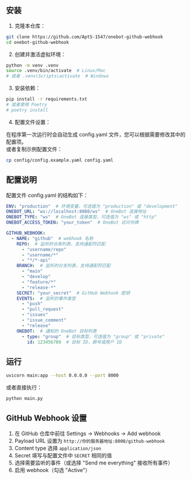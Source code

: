 ## 安装

1. 克隆本仓库：

```bash
git clone https://github.com/AptS-1547/onebot-github-webhook
cd onebot-github-webhook
```

2. 创建并激活虚拟环境：

```bash
python -m venv .venv
source .venv/bin/activate  # Linux/Mac
# 或者 .venv\Scripts\activate  # Windows
```

3. 安装依赖：

```bash
pip install -r requirements.txt
# 或者使用 Poetry
# poetry install
```

4. 配置文件设置：

在程序第一次运行时会自动生成 config.yaml 文件，您可以根据需要修改其中的配置项。  
或者复制示例配置文件：

```bash
cp config/config.example.yaml config.yaml
```

## 配置说明

配置文件 config.yaml 的结构如下：

```yaml
ENV: "production"  # 环境变量，可选值为 "production" 或 "development"
ONEBOT_URL: "ws://localhost:8080/ws"  # OneBot 连接地址
ONEBOT_TYPE: "ws"  # OneBot 连接类型，可选值为 "ws" 或 "http"
ONEBOT_ACCESS_TOKEN: "your_token"  # OneBot 访问令牌

GITHUB_WEBHOOK:
  - NAME: "github"  # webhook 名称
    REPO:  # 监听的仓库列表，支持通配符匹配
      - "username/repo"
      - "username/*"
      - "*/*-api"
    BRANCH:  # 监听的分支列表，支持通配符匹配
      - "main"
      - "develop"
      - "feature/*"
      - "release-*"
    SECRET: "your_secret"  # GitHub Webhook 密钥
    EVENTS:  # 监听的事件类型
      - "push"
      - "pull_request"
      - "issues"
      - "issue_comment"
      - "release"
    ONEBOT:  # 通知的 OneBot 目标列表
      - type: "group"  # 目标类型，可选值为 "group" 或 "private"
        id: 123456789  # 目标 ID，群号或用户 ID
```

## 运行

```bash
uvicorn main:app --host 0.0.0.0 --port 8000
```

或者直接执行：

```bash
python main.py
```

## GitHub Webhook 设置

1. 在 GitHub 仓库中前往 Settings -> Webhooks -> Add webhook
2. Payload URL 设置为 `http://你的服务器地址:8000/github-webhook`
3. Content type 选择 `application/json`
4. Secret 填写与配置文件中 `SECRET` 相同的值
5. 选择需要监听的事件（或选择 "Send me everything" 接收所有事件）
6. 启用 webhook（勾选 "Active"）
